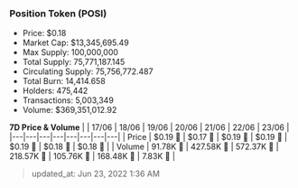 
  ### Position Token (POSI)
  - Price: $0.18
  - Market Cap: $13,345,695.49
  - Max Supply: 100,000,000
  - Total Supply: 75,771,187.145
  - Circulating Supply: 75,756,772.487
  - Total Burn: 14,414.658
  - Holders: 475,442
  - Transactions: 5,003,349
  - Volume: $369,351,012.92

  **7D Price & Volume**
  | | 17&#x2F;06 | 18&#x2F;06 | 19&#x2F;06 | 20&#x2F;06 | 21&#x2F;06 | 22&#x2F;06 | 23&#x2F;06 |
  |---|---|---|---|---|---|---|---|
  | Price | $0.19 🚀 | $0.17 🔻 | $0.19 🚀 | $0.19 🔻 | $0.19 🔻 | $0.18 🔻 | $0.18 🚀 |
  | Volume | 91.78K 🔻 | 427.58K 🚀 | 572.37K 🚀 | 218.57K 🔻 | 105.76K 🔻 | 168.48K 🚀 | 7.83K 🔻 |

  > updated_at: Jun 23, 2022 1:36 AM
